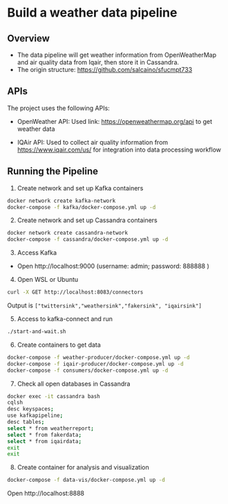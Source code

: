 # Build a weather data pipeline

## Overview
- The data pipeline will get weather information from OpenWeatherMap and air quality data from Iqair, then store it in Cassandra.
- The origin structure: https://github.com/salcaino/sfucmpt733
## APIs
The project uses the following APIs:

- OpenWeather API:  Used link: https://openweathermap.org/api to get weather data

- IQAir API:  Used to collect air quality information from https://www.iqair.com/us/ for integration into data processing workflow


## Running the Pipeline

1. Create network and set up Kafka containers 
```bash
docker network create kafka-network
docker-compose -f kafka/docker-compose.yml up -d
```

2. Create network and set up Cassandra containers
```bash
docker network create cassandra-network
docker-compose -f cassandra/docker-compose.yml up -d  
```

3. Access Kafka

- Open http://localhost:9000 (username: admin; password: 888888 )

4. Open WSL or Ubuntu
```bash
curl -X GET http://localhost:8083/connectors
```
Output is `["twittersink","weathersink","fakersink", "iqairsink"]`

5. Access to kafka-connect and run 
```bash
./start-and-wait.sh
```
6. Create containers to get data
```bash
docker-compose -f weather-producer/docker-compose.yml up -d
docker-compose -f iqair-producer/docker-compose.yml up -d
docker-compose -f consumers/docker-compose.yml up -d
```
7. Check all open databases in Cassandra
```bash
docker exec -it cassandra bash
cqlsh
desc keyspaces;
use kafkapipeline;
desc tables;
select * from weatherreport;
select * from fakerdata;
select * from iqairdata;
exit
exit
```

8. Create container for analysis and visualization
```bash
docker-compose -f data-vis/docker-compose.yml up -d
```
Open http://localhost:8888 

